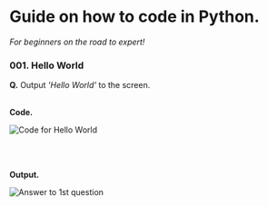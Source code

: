 # Guide on how to code in Python.
*For beginners on the road to expert!*

###  001. Hello World
**Q.**  Output *'Hello World'* to the screen. 
<br>
<br>

**Code.**
<br>

![Code for Hello World](https://i.imgur.com/ABnhejs.png)

<br>
<br>

**Output.**

![Answer to 1st question](https://i.imgur.com/kfgKGOT.png)
